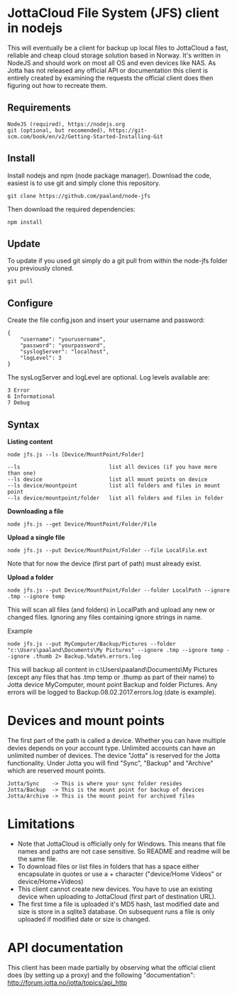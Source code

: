 JottaCloud File System (JFS) client in nodejs 
==============
This will eventually be a client for backup up local files to JottaCloud a fast, reliable and cheap cloud storage solution based in Norway. It's written in NodeJS and should work on most all OS and even devices like NAS. As Jotta has not released any official API or documentation this client is entirely created by examining the requests the official client does then figuring out how to recreate them.      

Requirements
--------------
    NodeJS (required), https://nodejs.org
    git (optional, but recomended), https://git-scm.com/book/en/v2/Getting-Started-Installing-Git
    
Install
--------------
Install nodejs and npm (node package manager).
Download the code, easiest is to use git and simply clone this repository.

    git clone https://github.com/paaland/node-jfs 

Then download the required dependencies:

    npm install 

Update
-------------
To update if you used git simply do a git pull from within the node-jfs folder you previously cloned.

    git pull

Configure
--------------
Create the file config.json and insert your username and password:

    {
        "username": "yourusername",
        "password": "yourpassword",
        "syslogServer": "localhost",
        "logLevel": 3
    }

The sysLogServer and logLevel are optional. Log levels available are:

    3 Error
    6 Informational 
    7 Debug 

Syntax
-------------
**Listing content**

    node jfs.js --ls [Device/MountPoint/Folder]

    --ls                            list all devices (if you have more than one)
    --ls device                     list all mount points on device
    --ls device/mountpoint          list all folders and files in mount point
    --ls device/mountpoint/folder   list all folders and files in folder

**Downloading a file**

    node jfs.js --get Device/MountPoint/Folder/File

**Upload a single file**

    node jfs.js --put Device/MountPoint/Folder --file LocalFile.ext

Note that for now the device (first part of path) must already exist.

**Upload a folder**

    node jfs.js --put Device/MountPoint/Folder --folder LocalPath --ignore .tmp --ignore temp 

This will scan all files (and folders) in LocalPath and upload any new or changed files. Ignoring any files containing ignore strings in name.

Example

    node jfs.js --put MyComputer/Backup/Pictures --folder "c:\Users\paaland\Documents\My Pictures" --ignore .tmp --ignore temp --ignore .thumb 2> Backup.%date%.errors.log

This will backup all content in c:\Users\paaland\Documents\My Pictures (except any files that has .tmp temp or .thump as part of their name) to Jotta device MyComputer, mount point Backup and folder Pictures.
Any errors will be logged to Backup.08.02.2017.errors.log (date is example).

Devices and mount points
=============
The first part of the path is called a device. Whether you can have multiple devies depends on your account type. Unlimited accounts can have an unlimited number of devices.
The device "Jotta" is reserved for the Jotta functionality. Under Jotta you will find "Sync", "Backup" and "Archive" which are reserved mount points.

    Jotta/Sync    -> This is where your sync folder resides
    Jotta/Backup  -> This is the mount point for backup of devices
    Jotta/Archive -> This is the mount point for archived files

Limitations
==============
* Note that JottaCloud is officially only for Windows. This means that file names and paths are not case sensitive. 
So README and readme will be the same file.
* To download files or list files in folders that has a space either encapsulate in quotes or use a + character 
("device/Home Videos" or device/Home+Videos)
* This client cannot create new devices. You have to use an existing device when uploading to JottaCloud (first part of destination URL).
* The first time a file is uploaded it's MD5 hash, last modified date and size is store in a sqlite3 database. On subsequent runs a file is only uploaded if modified date or size is changed.

API documentation
==============
This client has been made partially by observing what the official client does (by setting up a proxy) and the following "documentation":
http://forum.jotta.no/jotta/topics/api_http
